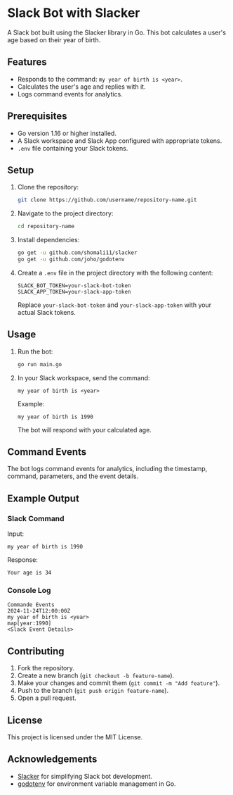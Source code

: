 # Slack Bot with Slacker

A Slack bot built using the Slacker library in Go. This bot calculates a user's age based on their year of birth.

## Features

- Responds to the command: `my year of birth is <year>`.
- Calculates the user's age and replies with it.
- Logs command events for analytics.

## Prerequisites

- Go version 1.16 or higher installed.
- A Slack workspace and Slack App configured with appropriate tokens.
- `.env` file containing your Slack tokens.

## Setup

1. Clone the repository:
   ```bash
   git clone https://github.com/username/repository-name.git
   ```

2. Navigate to the project directory:
   ```bash
   cd repository-name
   ```

3. Install dependencies:
   ```bash
   go get -u github.com/shomali11/slacker
   go get -u github.com/joho/godotenv
   ```

4. Create a `.env` file in the project directory with the following content:
   ```env
   SLACK_BOT_TOKEN=your-slack-bot-token
   SLACK_APP_TOKEN=your-slack-app-token
   ```

   Replace `your-slack-bot-token` and `your-slack-app-token` with your actual Slack tokens.

## Usage

1. Run the bot:
   ```bash
   go run main.go
   ```

2. In your Slack workspace, send the command:
   ```
   my year of birth is <year>
   ```

   Example:
   ```
   my year of birth is 1990
   ```

   The bot will respond with your calculated age.

## Command Events

The bot logs command events for analytics, including the timestamp, command, parameters, and the event details.

## Example Output

### Slack Command
Input:
```
my year of birth is 1990
```

Response:
```
Your age is 34
```

### Console Log
```text
Commande Events
2024-11-24T12:00:00Z
my year of birth is <year>
map[year:1990]
<Slack Event Details>
```

## Contributing

1. Fork the repository.
2. Create a new branch (`git checkout -b feature-name`).
3. Make your changes and commit them (`git commit -m "Add feature"`).
4. Push to the branch (`git push origin feature-name`).
5. Open a pull request.

## License

This project is licensed under the MIT License.

## Acknowledgements

- [Slacker](https://github.com/shomali11/slacker) for simplifying Slack bot development.
- [godotenv](https://github.com/joho/godotenv) for environment variable management in Go.
